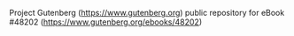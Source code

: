 Project Gutenberg (https://www.gutenberg.org) public repository for eBook #48202 (https://www.gutenberg.org/ebooks/48202)
